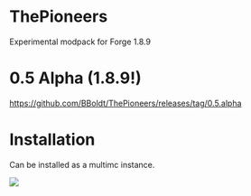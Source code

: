 # ThePioneers
Experimental modpack for Forge 1.8.9

# 0.5 Alpha (1.8.9!)
https://github.com/BBoldt/ThePioneers/releases/tag/0.5.alpha

# Installation
Can be installed as a multimc instance.

![](http://i.imgur.com/doXGYYz.png)
